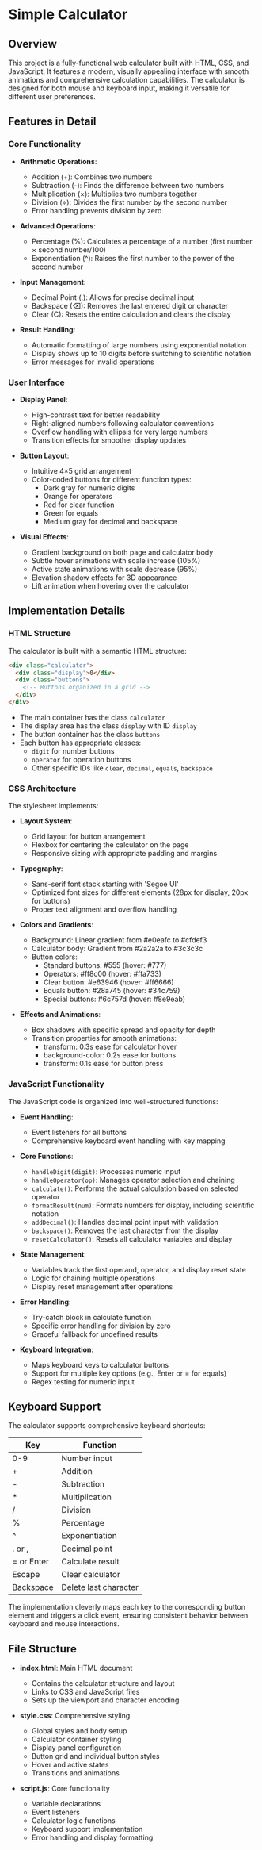 # Simple Calculator

## Overview
This project is a fully-functional web calculator built with HTML, CSS, and JavaScript. It features a modern, visually appealing interface with smooth animations and comprehensive calculation capabilities. The calculator is designed for both mouse and keyboard input, making it versatile for different user preferences.

## Features in Detail

### Core Functionality
- **Arithmetic Operations**:
  - Addition (+): Combines two numbers
  - Subtraction (-): Finds the difference between two numbers
  - Multiplication (×): Multiplies two numbers together
  - Division (÷): Divides the first number by the second number
  - Error handling prevents division by zero

- **Advanced Operations**:
  - Percentage (%): Calculates a percentage of a number (first number × second number/100)
  - Exponentiation (^): Raises the first number to the power of the second number

- **Input Management**:
  - Decimal Point (.): Allows for precise decimal input
  - Backspace (⌫): Removes the last entered digit or character
  - Clear (C): Resets the entire calculation and clears the display

- **Result Handling**:
  - Automatic formatting of large numbers using exponential notation
  - Display shows up to 10 digits before switching to scientific notation
  - Error messages for invalid operations

### User Interface

- **Display Panel**:
  - High-contrast text for better readability
  - Right-aligned numbers following calculator conventions
  - Overflow handling with ellipsis for very large numbers
  - Transition effects for smoother display updates

- **Button Layout**:
  - Intuitive 4×5 grid arrangement
  - Color-coded buttons for different function types:
    - Dark gray for numeric digits
    - Orange for operators
    - Red for clear function
    - Green for equals
    - Medium gray for decimal and backspace

- **Visual Effects**:
  - Gradient background on both page and calculator body
  - Subtle hover animations with scale increase (105%)
  - Active state animations with scale decrease (95%)
  - Elevation shadow effects for 3D appearance
  - Lift animation when hovering over the calculator

## Implementation Details

### HTML Structure
The calculator is built with a semantic HTML structure:
```html
<div class="calculator">
  <div class="display">0</div>
  <div class="buttons">
    <!-- Buttons organized in a grid -->
  </div>
</div>
```

- The main container has the class `calculator`
- The display area has the class `display` with ID `display`
- The button container has the class `buttons`
- Each button has appropriate classes:
  - `digit` for number buttons
  - `operator` for operation buttons
  - Other specific IDs like `clear`, `decimal`, `equals`, `backspace`

### CSS Architecture
The stylesheet implements:

- **Layout System**:
  - Grid layout for button arrangement
  - Flexbox for centering the calculator on the page
  - Responsive sizing with appropriate padding and margins

- **Typography**:
  - Sans-serif font stack starting with 'Segoe UI'
  - Optimized font sizes for different elements (28px for display, 20px for buttons)
  - Proper text alignment and overflow handling

- **Colors and Gradients**:
  - Background: Linear gradient from #e0eafc to #cfdef3
  - Calculator body: Gradient from #2a2a2a to #3c3c3c
  - Button colors:
    - Standard buttons: #555 (hover: #777)
    - Operators: #ff8c00 (hover: #ffa733)
    - Clear button: #e63946 (hover: #ff6666)
    - Equals button: #28a745 (hover: #34c759)
    - Special buttons: #6c757d (hover: #8e9eab)

- **Effects and Animations**:
  - Box shadows with specific spread and opacity for depth
  - Transition properties for smooth animations:
    - transform: 0.3s ease for calculator hover
    - background-color: 0.2s ease for buttons
    - transform: 0.1s ease for button press

### JavaScript Functionality

The JavaScript code is organized into well-structured functions:

- **Event Handling**:
  - Event listeners for all buttons
  - Comprehensive keyboard event handling with key mapping
  
- **Core Functions**:
  - `handleDigit(digit)`: Processes numeric input
  - `handleOperator(op)`: Manages operator selection and chaining
  - `calculate()`: Performs the actual calculation based on selected operator
  - `formatResult(num)`: Formats numbers for display, including scientific notation
  - `addDecimal()`: Handles decimal point input with validation
  - `backspace()`: Removes the last character from the display
  - `resetCalculator()`: Resets all calculator variables and display

- **State Management**:
  - Variables track the first operand, operator, and display reset state
  - Logic for chaining multiple operations
  - Display reset management after operations

- **Error Handling**:
  - Try-catch block in calculate function
  - Specific error handling for division by zero
  - Graceful fallback for undefined results

- **Keyboard Integration**:
  - Maps keyboard keys to calculator buttons
  - Support for multiple key options (e.g., Enter or = for equals)
  - Regex testing for numeric input

## Keyboard Support

The calculator supports comprehensive keyboard shortcuts:

| Key | Function |
|-----|----------|
| 0-9 | Number input |
| + | Addition |
| - | Subtraction |
| * | Multiplication |
| / | Division |
| % | Percentage |
| ^ | Exponentiation |
| . or , | Decimal point |
| = or Enter | Calculate result |
| Escape | Clear calculator |
| Backspace | Delete last character |

The implementation cleverly maps each key to the corresponding button element and triggers a click event, ensuring consistent behavior between keyboard and mouse interactions.

## File Structure

- **index.html**: Main HTML document
  - Contains the calculator structure and layout
  - Links to CSS and JavaScript files
  - Sets up the viewport and character encoding

- **style.css**: Comprehensive styling
  - Global styles and body setup
  - Calculator container styling
  - Display panel configuration
  - Button grid and individual button styles
  - Hover and active states
  - Transitions and animations

- **script.js**: Core functionality
  - Variable declarations
  - Event listeners
  - Calculator logic functions
  - Keyboard support implementation
  - Error handling and display formatting

